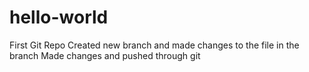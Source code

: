# hello-world
First Git Repo
Created new branch and made changes to the file in the branch
Made changes and pushed through git